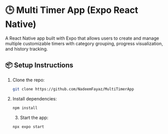 # 🕒 Multi Timer App (Expo React Native)

A React Native app built with Expo that allows users to create and manage multiple customizable timers with category grouping, progress visualization, and history tracking.


## 📦 Setup Instructions

1. Clone the repo:

    ```bash
    git clone https://github.com/NadeemFayaz/MultiTimerApp
    ```

2. Install dependencies:
   ```bash
   npm install
   ```

   3. Start the app:
    ```bash
    npx expo start
    ```


